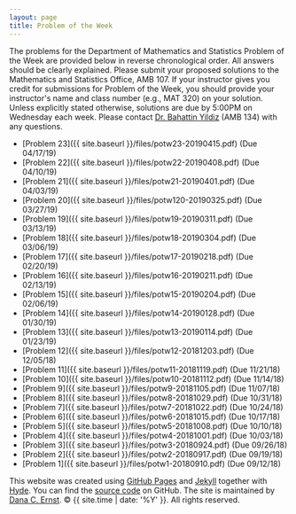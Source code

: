 ```yaml
---
layout: page
title: Problem of the Week
---
```


The problems for the Department of Mathematics and Statistics Problem of the Week are provided below in reverse chronological order. All answers should be clearly explained.  Please submit your proposed solutions to the Mathematics and Statistics Office, AMB 107.  If your instructor gives you credit for submissions for Problem of the Week, you should provide your instructor's name and class number (e.g., MAT 320) on your solution. Unless explicitly stated otherwise, solutions are due by 5:00PM on Wednesday each week. Please contact [Dr. Bahattin Yildiz](mailto:bahattin.yildiz@nau.edu) (AMB 134) with any questions.

- [Problem 23]({{ site.baseurl }}/files/potw23-20190415.pdf) (Due 04/17/19)
- [Problem 22]({{ site.baseurl }}/files/potw22-20190408.pdf) (Due 04/10/19)
- [Problem 21]({{ site.baseurl }}/files/potw21-20190401.pdf) (Due 04/03/19)
- [Problem 20]({{ site.baseurl }}/files/potw120-20190325.pdf) (Due 03/27/19)
- [Problem 19]({{ site.baseurl }}/files/potw19-20190311.pdf) (Due 03/13/19)
- [Problem 18]({{ site.baseurl }}/files/potw18-20190304.pdf) (Due 03/06/19)
- [Problem 17]({{ site.baseurl }}/files/potw17-20190218.pdf) (Due 02/20/19)
- [Problem 16]({{ site.baseurl }}/files/potw16-20190211.pdf) (Due 02/13/19)
- [Problem 15]({{ site.baseurl }}/files/potw15-20190204.pdf) (Due 02/06/19)
- [Problem 14]({{ site.baseurl }}/files/potw14-20190128.pdf) (Due 01/30/19)
- [Problem 13]({{ site.baseurl }}/files/potw13-20190114.pdf) (Due 01/23/19)
- [Problem 12]({{ site.baseurl }}/files/potw12-20181203.pdf) (Due 12/05/18)
- [Problem 11]({{ site.baseurl }}/files/potw11-20181119.pdf) (Due 11/21/18)
- [Problem 10]({{ site.baseurl }}/files/potw10-20181112.pdf) (Due 11/14/18)
- [Problem 9]({{ site.baseurl }}/files/potw9-20181105.pdf) (Due 11/07/18)
- [Problem 8]({{ site.baseurl }}/files/potw8-20181029.pdf) (Due 10/31/18)
- [Problem 7]({{ site.baseurl }}/files/potw7-20181022.pdf) (Due 10/24/18)
- [Problem 6]({{ site.baseurl }}/files/potw6-20181015.pdf) (Due 10/17/18)
- [Problem 5]({{ site.baseurl }}/files/potw5-20181008.pdf) (Due 10/10/18)
- [Problem 4]({{ site.baseurl }}/files/potw4-20181001.pdf) (Due 10/03/18)
- [Problem 3]({{ site.baseurl }}/files/potw3-20180924.pdf) (Due 09/26/18)
- [Problem 2]({{ site.baseurl }}/files/potw2-20180917.pdf) (Due 09/19/18)
- [Problem 1]({{ site.baseurl }}/files/potw1-20180910.pdf) (Due 09/12/18)

<p>This website was created using <a href="https://pages.github.com">GitHub Pages</a> and <a href="http://jekyllrb.com">Jekyll</a> together with <a href="http://hyde.getpoole.com">Hyde</a>. You can find the <a href="http://github.com/NAUMathStat/seminars">source code</a> on GitHub. The site is maintained by <a href="http://dcernst.github.io">Dana C. Ernst</a>. &copy; {{ site.time | date: '%Y' }}. All rights reserved.</p>
